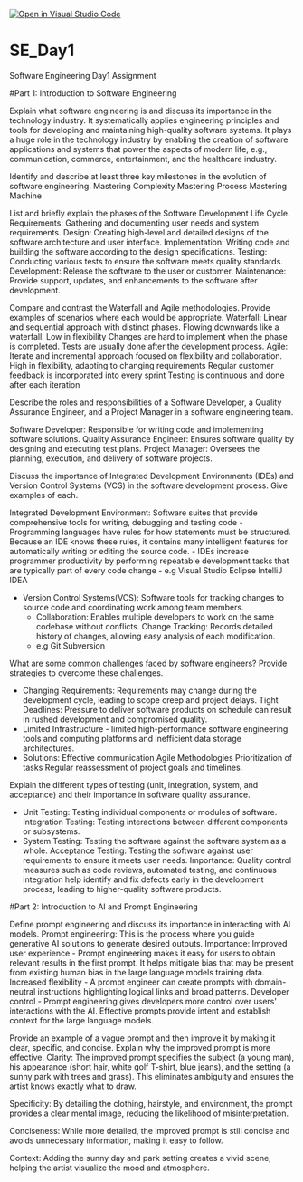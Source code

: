 [![Open in Visual Studio Code](https://classroom.github.com/assets/open-in-vscode-2e0aaae1b6195c2367325f4f02e2d04e9abb55f0b24a779b69b11b9e10269abc.svg)](https://classroom.github.com/online_ide?assignment_repo_id=18400015&assignment_repo_type=AssignmentRepo)
# SE_Day1
Software Engineering Day1 Assignment

#Part 1: Introduction to Software Engineering

Explain what software engineering is and discuss its importance in the technology industry.
 It systematically applies engineering principles and tools for developing and maintaining high-quality software systems. 
 It plays a huge role in the technology industry by enabling the creation of software applications and systems that power the aspects of modern life, e.g., communication, commerce, entertainment, and the healthcare industry.
   
Identify and describe at least three key milestones in the evolution of software engineering.
 Mastering Complexity
 Mastering Process
 Mastering Machine

List and briefly explain the phases of the Software Development Life Cycle.
 Requirements: Gathering and documenting user needs and system requirements.
 Design: Creating high-level and detailed designs of the software architecture and user interface.
 Implementation: Writing code and building the software according to the design specifications.
 Testing: Conducting various tests to ensure the software meets quality standards.
 Development: Release the software to the user or customer.
 Maintenance: Provide support, updates, and enhancements to the software after development.

Compare and contrast the Waterfall and Agile methodologies. Provide examples of scenarios where each would be appropriate.
 Waterfall: Linear and sequential approach with distinct phases.
   Flowing  downwards like a waterfall.
   Low in flexibility
   Changes are hard to implement when the phase is completed.
   Tests are usually done after the development process.
 Agile:  Iterate and incremental approach focused on flexibility and collaboration.
     High in flexibility, adapting to changing requirements
      Regular customer feedback is incorporated into every sprint
      Testing is continuous and done after each iteration

Describe the roles and responsibilities of a Software Developer, a Quality Assurance Engineer, and a Project Manager in a software engineering team.

 Software Developer: Responsible for writing code and implementing software solutions.
 Quality Assurance Engineer: Ensures software quality by designing and executing test plans.
 Project Manager: Oversees the planning, execution, and delivery of software projects.

Discuss the importance of Integrated Development Environments (IDEs) and Version Control Systems (VCS) in the software development process. Give examples of each.

 Integrated Development Environment: Software suites that provide comprehensive tools for writing, 
  debugging and testing code
    - Programming languages have rules for how statements must be structured. Because an IDE knows 
      these rules, it contains many intelligent features for automatically writing or editing the 
      source code.
    - IDEs increase programmer productivity by performing repeatable development tasks that are 
      typically part of every code change
    -  e.g
       Visual Studio
       Eclipse
       IntelliJ IDEA
     
- Version Control Systems(VCS): Software tools for tracking changes to source code and
  coordinating work among team members.
   - Collaboration: Enables multiple developers to work on the same codebase without conflicts.
    Change Tracking: Records detailed history of changes, allowing easy analysis of each 
     modification.
    - e.g
        Git
        Subversion

What are some common challenges faced by software engineers? Provide strategies to overcome these challenges.
- Changing Requirements: Requirements may change during the development cycle, leading to scope creep and project delays.
 Tight Deadlines: Pressure to deliver software products on schedule can result in rushed development and compromised quality.
- Limited Infrastructure - limited high-performance software engineering tools and computing platforms and inefficient data storage architectures.
 -  Solutions:
       Effective communication
       Agile Methodologies
       Prioritization of tasks
       Regular reassessment of project goals and timelines.
        
Explain the different types of testing (unit, integration, system, and acceptance) and their importance in software quality assurance.

- Unit Testing: Testing individual components or modules of software.
 Integration Testing: Testing interactions between different components or subsystems.
- System Testing: Testing the software against the  software system as a whole.
 Acceptance Testing: Testing the software against user requirements to ensure it meets user needs.
     Importance: Quality control measures such as code reviews, automated testing, and continuous integration help identify and fix defects early in the development process, leading to higher-quality software products. 

#Part 2: Introduction to AI and Prompt Engineering


Define prompt engineering and discuss its importance in interacting with AI models.
  Prompt engineering:  This is the process where you guide generative AI solutions to generate desired outputs.
  Importance:
  Improved user experience - Prompt engineering makes it easy for users to obtain relevant results in the first prompt. It helps mitigate bias that may be present from existing human bias in the large language models 
  training data.
  Increased flexibility - A prompt engineer can create prompts with domain-neutral instructions highlighting logical links and broad patterns.
  Developer control - Prompt engineering gives developers more control over users' interactions with the AI.
  Effective prompts provide intent and establish context for the large language models. 


Provide an example of a vague prompt and then improve it by making it clear, specific, and concise. Explain why the improved prompt is more effective.
 Clarity: The improved prompt specifies the subject (a young man), his appearance (short hair, white golf T-shirt, blue jeans), and the setting (a sunny park with trees and grass). This eliminates ambiguity and ensures the artist knows exactly what to draw.

 Specificity: By detailing the clothing, hairstyle, and environment, the prompt provides a clear mental image, reducing the likelihood of misinterpretation.

 Conciseness: While more detailed, the improved prompt is still concise and avoids unnecessary information, making it easy to follow.

 Context: Adding the sunny day and park setting creates a vivid scene, helping the artist visualize the mood and atmosphere.
